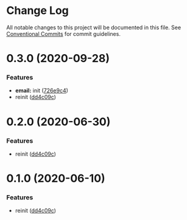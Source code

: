# Change Log

All notable changes to this project will be documented in this file.
See [Conventional Commits](https://conventionalcommits.org) for commit guidelines.

# 0.3.0 (2020-09-28)

### Features

- **email:** init ([726e9c4](https://github.com/Atlantis-Lab/serenity/commit/726e9c49a5c82ee1497bf070d42b11aed35708e9))
- reinit ([dd4c09c](https://github.com/Atlantis-Lab/serenity/commit/dd4c09c84e889707941ac9c90164357f012770f2))

# 0.2.0 (2020-06-30)

### Features

- reinit ([dd4c09c](https://github.com/atlantisunited/serenity/commit/dd4c09c84e889707941ac9c90164357f012770f2))

# 0.1.0 (2020-06-10)

### Features

- reinit ([dd4c09c](https://github.com/atlantisunited/serenity/commit/dd4c09c84e889707941ac9c90164357f012770f2))

